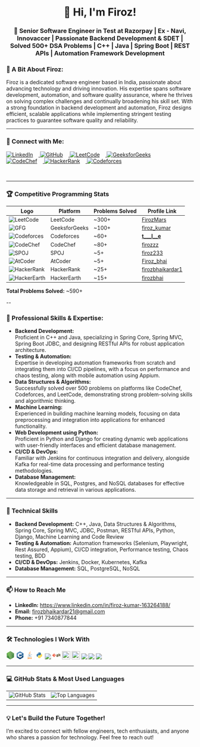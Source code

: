 <h1 align="center">👋 Hi, I'm Firoz!</h1>
<h3 align="center">
  🚀 Senior Software Engineer in Test at Razorpay | Ex - Navi, Innovaccer  
  | Passionate Backend Development & SDET | Solved 500+ DSA Problems  
  | C++ | Java | Spring Boot | REST APIs | Automation Framework Development  
</h3>

### 🌟 A Bit About Firoz:
Firoz is a dedicated software engineer based in India, passionate about advancing technology and driving innovation. His expertise spans software development, automation, and software quality assurance, where he thrives on solving complex challenges and continually broadening his skill set. With a strong foundation in backend development and automation, Firoz designs efficient, scalable applications while implementing stringent testing practices to guarantee software quality and reliability.

---

### 🔗 Connect with Me:

<p align="left">
  <a href="https://www.linkedin.com/in/firoz-kumar-163264188/" title="LinkedIn">
    <img alt="LinkedIn" width="30" style="margin-right: 15px;" src="https://cdn.jsdelivr.net/npm/simple-icons@v3/icons/linkedin.svg" />
  </a>
  <a href="https://github.com/Firoz-Thakur" title="GitHub">
    <img alt="GitHub" width="30" style="margin-right: 15px;" src="https://cdn.jsdelivr.net/npm/simple-icons@v3/icons/github.svg" />
  </a>
  <a href="https://leetcode.com/u/FirozMars/" title="LeetCode">
    <img alt="LeetCode" width="30" style="margin-right: 15px;" src="https://cdn.jsdelivr.net/npm/simple-icons@v3/icons/leetcode.svg" />
  </a>
  <a href="https://www.geeksforgeeks.org/user/firoz_kumar/" title="GeeksforGeeks">
    <img alt="GeeksforGeeks" width="30" style="margin-right: 15px;" src="https://cdn.jsdelivr.net/npm/simple-icons@v3/icons/geeksforgeeks.svg" />
  </a>
  <a href="https://www.codechef.com/users/firozzz" title="CodeChef">
    <img alt="CodeChef" width="30" style="margin-right: 15px;" src="https://cdn.jsdelivr.net/npm/simple-icons@v3/icons/codechef.svg" />
  </a>
  <a href="https://www.hackerrank.com/firozbhaikardar1" title="HackerRank">
    <img alt="HackerRank" width="30" style="margin-right: 15px;" src="https://cdn.jsdelivr.net/npm/simple-icons@v3/icons/hackerrank.svg" />
  </a>
  <a href="https://codeforces.com/profile/__t___l__e__" title="Codeforces">
    <img alt="Codeforces" width="30" style="margin-right: 15px;" src="https://cdn.jsdelivr.net/npm/simple-icons@v3/icons/codeforces.svg" />
  </a>
</p>
<br clear="left"/>

---

### 🏆 Competitive Programming Stats

| Logo | Platform       | Problems Solved | Profile Link                                         |
|------|----------------|-----------------|------------------------------------------------------|
| ![LeetCode](https://cdn.jsdelivr.net/npm/simple-icons@v3/icons/leetcode.svg) | LeetCode       | ~300+           | [FirozMars](https://leetcode.com/u/FirozMars/)       |
| ![GFG](https://cdn.jsdelivr.net/npm/simple-icons@v3/icons/geeksforgeeks.svg) | GeeksforGeeks  | ~100+           | [firoz_kumar](https://www.geeksforgeeks.org/user/firoz_kumar/) |
| ![Codeforces](https://cdn.jsdelivr.net/npm/simple-icons@v3/icons/codeforces.svg) | Codeforces     | ~60+            | [__t___l__e__](https://codeforces.com/profile/__t___l__e__) |
| ![CodeChef](https://cdn.jsdelivr.net/npm/simple-icons@v3/icons/codechef.svg) | CodeChef       | ~80+            | [firozzz](https://www.codechef.com/users/firozzz)     |
| ![SPOJ](https://cdn.jsdelivr.net/npm/simple-icons@v3/icons/spoj.svg) | SPOJ           | ~5+             | [firoz233](https://www.spoj.com/users/firoz233/)      |
| ![AtCoder](https://cdn.jsdelivr.net/npm/simple-icons@v3/icons/atcoder.svg) | AtCoder        | ~5+             | [Firoz_bhai](https://atcoder.jp/users/Firoz_bhai)     |
| ![HackerRank](https://cdn.jsdelivr.net/npm/simple-icons@v3/icons/hackerrank.svg) | HackerRank     | ~25+            | [firozbhaikardar1](https://www.hackerrank.com/firozbhaikardar1) |
| ![HackerEarth](https://cdn.jsdelivr.net/npm/simple-icons@v3/icons/hackerearth.svg) | HackerEarth    | ~15+            | [firozbhai](https://www.hackerearth.com/@firozbhai/)  |

**Total Problems Solved:** ~590+

--

### 🧠 Professional Skills & Expertise:

- **Backend Development:**  
  Proficient in C++ and Java, specializing in Spring Core, Spring MVC, Spring Boot JDBC, and designing RESTful APIs for robust application architecture.
- **Testing & Automation:**  
  Expertise in developing automation frameworks from scratch and integrating them into CI/CD pipelines, with a focus on performance and chaos testing, along with mobile automation using Appium.
- **Data Structures & Algorithms:**  
  Successfully solved over 500 problems on platforms like CodeChef, Codeforces, and LeetCode, demonstrating strong problem-solving skills and algorithmic thinking.
- **Machine Learning:**  
  Experienced in building machine learning models, focusing on data preprocessing and integration into applications for enhanced functionality.
- **Web Development using Python:**  
  Proficient in Python and Django for creating dynamic web applications with user-friendly interfaces and efficient database management.
- **CI/CD & DevOps:**  
  Familiar with Jenkins for continuous integration and delivery, alongside Kafka for real-time data processing and performance testing methodologies.
- **Database Management:**  
  Knowledgeable in SQL, Postgres, and NoSQL databases for effective data storage and retrieval in various applications.

---

### 🧠 Technical Skills

- **Backend Development:** C++, Java, Data Structures & Algorithms, Spring Core, Spring MVC, JDBC, Postman, RESTful APIs, Python, Django, Machine Learning and Code Review  
- **Testing & Automation:** Automation frameworks (Selenium, Playwright, Rest Assured, Appium), CI/CD integration, Performance testing, Chaos testing, BDD  
- **CI/CD & DevOps:** Jenkins, Docker, Kubernetes, Kafka  
- **Database Management:** SQL, PostgreSQL, NoSQL

---

### 📫 How to Reach Me

- **LinkedIn:** https://www.linkedin.com/in/firoz-kumar-163264188/  
- **Email:** firozbhaikardar21@gmail.com  
- **Phone:** +91 7340877844

---

### 🛠️ Technologies I Work With

<code><img height="22" src="https://raw.githubusercontent.com/github/explore/80688e429a7d4ef2fca1e82350fe8e3517d3494d/topics/nodejs/nodejs.png"></code>
<code><img height="22" src="https://raw.githubusercontent.com/github/explore/80688e429a7d4ef2fca1e82350fe8e3517d3494d/topics/cpp/cpp.png"></code>
<code><img height="22" src="https://raw.githubusercontent.com/github/explore/80688e429a7d4ef2fca1e82350fe8e3517d3494d/topics/java/java.png"></code>
<code><img height="22" src="https://raw.githubusercontent.com/github/explore/80688e429a7d4ef2fca1e82350fe8e3517d3494d/topics/python/python.png"></code>
<code><img height="22" src="https://raw.githubusercontent.com/github/explore/80688e429a7d4ef2fca1e82350fe8e3517d3494d/topics/postgres/postgres.png"></code>
<code><img height="22" src="https://raw.githubusercontent.com/github/explore/80688e429a7d4ef2fca1e82350fe8e3517d3494d/topics/git/git.png"></code>
<code><img height="22" src="https://upload.wikimedia.org/wikipedia/commons/d/d2/Apache_Kafka_logo.svg" width="22px"></code>
<code><img height="22" src="https://upload.wikimedia.org/wikipedia/commons/4/47/Jenkins_logo.svg" width="22px"></code>
<code><img height="22" src="https://www.sonarqube.org/images/sonar-logo.svg"></code>
<code><img height="22" src="https://www.selenium.dev/images/selenium_logo_square_green.png"></code>
<code><img height="22" src="https://rest-assured.io/images/logo.png"></code>

---

### 💻 GitHub Stats & Most Used Languages

<table>
  <tr>
    <td><img src="https://github-readme-stats.vercel.app/api?username=Firoz-Thakur&include_all_commits=true&theme=radical" width="350" alt="GitHub Stats"/></td>
    <td><img src="https://github-readme-stats.vercel.app/api/top-langs/?username=Firoz-Thakur&layout=compact&theme=radical" width="260" alt="Top Languages"/></td>
  </tr>
</table>

---

### 💡 Let's Build the Future Together!

I’m excited to connect with fellow engineers, tech enthusiasts, and anyone who shares a passion for technology. Feel free to reach out!

